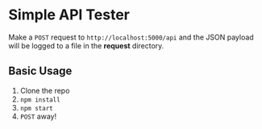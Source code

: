 # Simple API Tester

Make a `POST` request to `http://localhost:5000/api` and the JSON payload will be logged to a file in the **request** directory.

## Basic Usage
1) Clone the repo
2) `npm install`
3) `npm start`
4) `POST` away!
